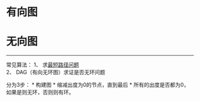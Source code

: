 # 有向图

# 无向图
***

常见算法：
1、 求[最短路径问题](leetcodesuan-fa-ti/suan-fa-yuan-li-xin-de/zui-duan-lu-jing-wen-ti.md)  
2、 DAG（有向无环图）求证是否无环问题  

分为3步：
    * 构建图
    * 缩减出度为0的节点，直到最后
    * 所有的出度是否都为0，如果是则无环，否则则有环。
